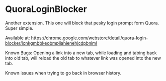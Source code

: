 # QuoraLoginBlocker
Another extension. This one will block that pesky login prompt form Quora. Super simple.

Available at:
https://chrome.google.com/webstore/detail/quora-login-blocker/icnkgmbbkeobmpliahienehjcdpbniml

Known Bugs:
Opening a link into a new tab, while loading and tabing back into old tab,
will reload the old tab to whatever link was opened into the new tab.

Known issues when trying to go back in browser history.
